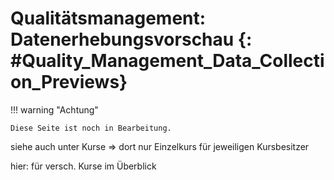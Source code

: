 # Qualitätsmanagement: Datenerhebungsvorschau {: #Quality_Management_Data_Collection_Previews}


!!! warning "Achtung"

    Diese Seite ist noch in Bearbeitung.


siehe auch unter Kurse => dort nur Einzelkurs für jeweiligen Kursbesitzer

hier: für versch. Kurse im Überblick
